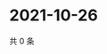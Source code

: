 # 2021-10-26

共 0 条

<!-- BEGIN WEIBO -->
<!-- 最后更新时间 Tue Oct 26 2021 05:12:07 GMT+0800 (China Standard Time) -->

<!-- END WEIBO -->
